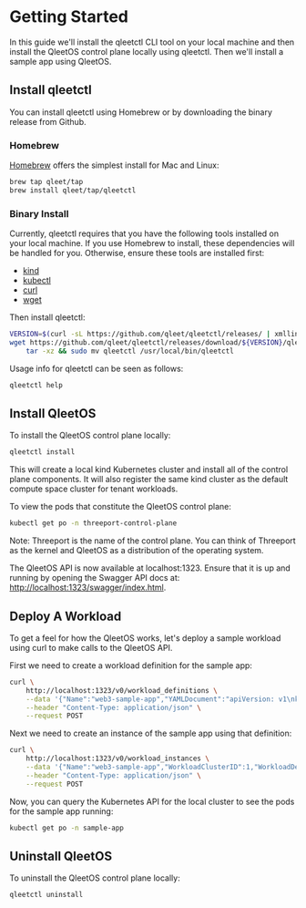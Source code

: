 # Getting Started

In this guide we'll install the qleetctl CLI tool on your local machine and then
install the QleetOS control plane locally using qleetctl.  Then we'll install a
sample app using QleetOS.

## Install qleetctl

You can install qleetctl using Homebrew or by downloading the binary release from
Github.

### Homebrew

[Homebrew](https://brew.sh/) offers the simplest install for Mac and Linux:

```bash
brew tap qleet/tap
brew install qleet/tap/qleetctl
```

### Binary Install

Currently, qleetctl requires that you have the following tools installed on your
local machine.  If you use Homebrew to install, these dependencies will be
handled for you.  Otherwise, ensure these tools are installed first:

* [kind](https://kind.sigs.k8s.io/docs/user/quick-start/#installation)
* [kubectl](https://kubernetes.io/docs/tasks/tools/#kubectl)
* [curl](https://help.ubidots.com/en/articles/2165289-learn-how-to-install-run-curl-on-windows-macosx-linux)
* [wget](https://www.gnu.org/software/wget/)

Then install qleetctl:

```bash
VERSION=$(curl -sL https://github.com/qleet/qleetctl/releases/ | xmllint -html -xpath '//a[contains(@href, "releases")]/text()' - 2> /dev/null | grep -P '^v' | head -n1)
wget https://github.com/qleet/qleetctl/releases/download/${VERSION}/qleetctl_${VERSION}_$(echo $(uname))_$(uname -m).tar.gz -O - |\
    tar -xz && sudo mv qleetctl /usr/local/bin/qleetctl
```

Usage info for qleetctl can be seen as follows:

```bash
qleetctl help
```

## Install QleetOS

To install the QleetOS control plane locally:

```bash
qleetctl install
```

This will create a local kind Kubernetes cluster and install all of the control
plane components.  It will also register the same kind cluster as the default
compute space cluster for tenant workloads.

To view the pods that constitute the QleetOS control plane:

```bash
kubectl get po -n threeport-control-plane
```

Note: Threeport is the name of the control plane.  You can think of Threeport as
the kernel and QleetOS as a distribution of the operating system.

The QleetOS API is now available at localhost:1323.  Ensure that it is up and
running by opening the Swagger API docs at:
[http://localhost:1323/swagger/index.html](http://localhost:1323/swagger/index.html).

## Deploy A Workload

To get a feel for how the QleetOS works, let's deploy a sample workload using
curl to make calls to the QleetOS API.

First we need to create a workload definition for the sample app:

```bash
curl \
    http://localhost:1323/v0/workload_definitions \
    --data '{"Name":"web3-sample-app","YAMLDocument":"apiVersion: v1\nkind: Namespace\nmetadata:\n  name: sample-app\n---\napiVersion: v1\nkind: ConfigMap\nmetadata:\n  name: web3-sample-app-config\n  namespace: sample-app\ndata:\n  rpc.endpoint: https://compatible-greatest-energy.discover.quiknode.pro/47ac872f53b4c944c4000778f004280c9172eda8/\n---\napiVersion: apps/v1\nkind: Deployment\nmetadata:\n  name: web3-sample-app\n  namespace: sample-app\nspec:\n  selector:\n    matchLabels:\n      app: web3-sample\n  replicas: 2\n  template:\n    metadata:\n      labels:\n        app: web3-sample\n    spec:\n      containers:\n        - name: web3-sample-app\n          image: ghcr.io/qleet/web3-sample-app:v0.0.8\n          imagePullPolicy: IfNotPresent\n          env:\n            - name: PORT\n              value: '8080'\n            - name: VITE_RPC_ENDPOINT\n              valueFrom:\n                configMapKeyRef:\n                  name: web3-sample-app-config\n                  key: rpc.endpoint\n          ports:\n            - containerPort: 8080\n          resources:\n            requests:\n              cpu: '1m'\n              memory: '6Mi'\n            limits:\n              cpu: '3m'\n              memory: '8Mi'\n      restartPolicy: Always\n---\napiVersion: v1\nkind: Service\nmetadata:\n  name: web3-sample-app\n  namespace: sample-app\nspec:\n  selector:\n    app: web3-sample-app\n  ports:\n    - protocol: TCP\n      port: 8080\n      targetPort: 8080\n\n","UserID":1}' \
    --header "Content-Type: application/json" \
    --request POST
```

Next we need to create an instance of the sample app using that definition:

```bash
curl \
    http://localhost:1323/v0/workload_instances \
    --data '{"Name":"web3-sample-app","WorkloadClusterID":1,"WorkloadDefinitionID":1}' \
    --header "Content-Type: application/json" \
    --request POST
```

Now, you can query the Kubernetes API for the local cluster to see the pods for
the sample app running:

```bash
kubectl get po -n sample-app
```

## Uninstall QleetOS

To uninstall the QleetOS control plane locally:

```bash
qleetctl uninstall
```